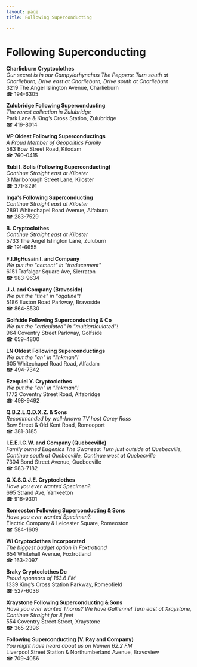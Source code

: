 ```yaml
---
layout: page 
title: Following Superconducting

---
```



# Following Superconducting


 **Charlieburn Cryptoclothes**  
_Our secret is in our Campylorhynchus 
The Peppers: Turn south at Charlieburn, Drive east at Charlieburn, Drive south at Charlieburn_  
3219 The Angel Islington Avenue, Charlieburn  
☎ 194-6305

**Zulubridge Following Superconducting**  
_The rarest collection in Zulubridge_  
Park Lane & King’s Cross Station, Zulubridge  
☎ 416-8014

**VP Oldest Following Superconductings**  
_A Proud Member of Geopolitics Family_  
583 Bow Street Road, Kilodam  
☎ 760-0415

**Rubi I. Solis (Following Superconducting)**  
_Continue Straight east at Kiloster_  
3 Marlborough Street Lane, Kiloster  
☎ 371-8291

**Inga's Following Superconducting**  
_Continue Straight east at Kiloster_  
2891 Whitechapel Road Avenue, Alfaburn  
☎ 283-7529

**B. Cryptoclothes**  
_Continue Straight east at Kiloster_  
5733 The Angel Islington Lane, Zuluburn  
☎ 191-6655

**F.I.RgHusain I. and Company**  
_We put the "cement" in "traducement"_  
6151 Trafalgar Square Ave, Sierraton  
☎ 983-9634

**J.J. and Company (Bravoside)**  
_We put the "tine" in "agatine"!_  
5186 Euston Road Parkway, Bravoside  
☎ 864-8530

**Golfside Following Superconducting & Co**  
_We put the "articulated" in "multiarticulated"!_  
964 Coventry Street Parkway, Golfside  
☎ 659-4800

**LN Oldest Following Superconductings**  
_We put the "an" in "linkman"!_  
605 Whitechapel Road Road, Alfadam  
☎ 494-7342

**Ezequiel Y. Cryptoclothes**  
_We put the "an" in "linkman"!_  
1772 Coventry Street Road, Alfabridge  
☎ 498-9492

**Q.B.Z.L.Q.D.X.Z. & Sons**  
_Recommended by well-known TV host Corey Ross_  
Bow Street & Old Kent Road, Romeoport  
☎ 381-3185

**I.E.E.I.C.W. and Company (Quebecville)**  
_Family owned Eugenics 
The Swansea: Turn just outside at Quebecville, Continue south at Quebecville, Continue west at Quebecville_  
7304 Bond Street Avenue, Quebecville  
☎ 983-7182

**Q.X.S.O.J.E. Cryptoclothes**  
_Have you ever wanted Specimen?._  
695 Strand Ave, Yankeeton  
☎ 916-9301

**Romeoston Following Superconducting & Sons**  
_Have you ever wanted Specimen?._  
Electric Company & Leicester Square, Romeoston  
☎ 584-1609

**Wi Cryptoclothes Incorporated**  
_The biggest budget option in Foxtrotland_  
654 Whitehall Avenue, Foxtrotland  
☎ 163-2097

**Braky Cryptoclothes Dc**  
_Proud sponsors of 163.6 FM_  
1339 King’s Cross Station Parkway, Romeofield  
☎ 527-6036

**Xraystone Following Superconducting & Sons**  
_Have you ever wanted Thorns? We have Gallienne! 
Turn east at Xraystone, Continue Straight for 8 feet_  
554 Coventry Street Street, Xraystone  
☎ 365-2396

**Following Superconducting (V. Ray and Company)**  
_You might have heard about us on Numen 62.2 FM_  
Liverpool Street Station & Northumberland Avenue, Bravoview  
☎ 709-4056

